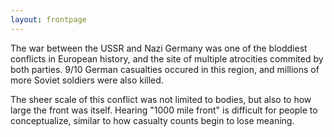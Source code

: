 ```yaml
---
layout: frontpage
---
```


The war between the USSR and Nazi Germany was one of the bloddiest conflicts in European history, and the site of multiple atrocities commited by both parties. 9/10 German casualties occured in this region, and millions of more Soviet soldiers were also killed.

The sheer scale of this conflict was not limited to bodies, but also to how large the front was itself. Hearing "1000 mile front" is difficult for people to conceptualize, similar to how casualty counts begin to lose meaning.
